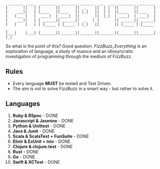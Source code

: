```
 _______  ___   _______  _______  _______  __   __  _______  _______
|       ||   | |       ||       ||  _    ||  | |  ||       ||       |
|    ___||   | |____   ||____   || |_|   ||  | |  ||____   ||____   |
|   |___ |   |  ____|  | ____|  ||       ||  |_|  | ____|  | ____|  |
|    ___||   | | ______|| ______||  _   | |       || ______|| ______|
|   |    |   | | |_____ | |_____ | |_|   ||       || |_____ | |_____   _
|___|    |___| |_______||_______||_______||_______||_______||_______| |_|
```

So what is the point of this? Good question. *FizzBuzz_Everything* is an exploration of language, a study of nuance and an idiosyncratic investigation of programming through the medium of FizzBuzz.

## Rules

* Every language **MUST** be tested and Test Driven.
* The aim is not to solve FizzBuzz in a smart way - but rather to solve it.


## Languages

1. **Ruby & RSpec** - DONE
2. **Javascript & Jasmine** - DONE
3. **Python & Unittest** - DONE
4. **Java & Junit** - DONE
5. **Scala & ScalaTest + FunSuite** - DONE
6. **Elixir & ExUnit + mix** - DONE
7. **Clojure & clojure.test** - DONE
8. **Rust** - DONE
9. **Go** - DONE
10. **Swift & XCTest** - DONE
